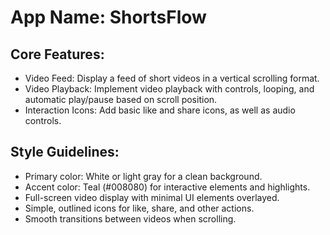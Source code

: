 # **App Name**: ShortsFlow

## Core Features:

- Video Feed: Display a feed of short videos in a vertical scrolling format.
- Video Playback: Implement video playback with controls, looping, and automatic play/pause based on scroll position.
- Interaction Icons: Add basic like and share icons, as well as audio controls.

## Style Guidelines:

- Primary color: White or light gray for a clean background.
- Accent color: Teal (#008080) for interactive elements and highlights.
- Full-screen video display with minimal UI elements overlayed.
- Simple, outlined icons for like, share, and other actions.
- Smooth transitions between videos when scrolling.